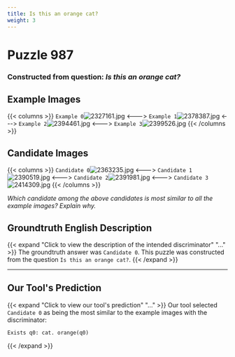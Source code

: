 ```yaml
---
title: Is this an orange cat?
weight: 3
---
```


# Puzzle 987
### Constructed from question: _Is this an orange cat?_


## Example Images
{{< columns >}}
`Example 0`![2327161.jpg](/gqa_images/2327161.jpg)
<--->
`Example 1`![2378387.jpg](/gqa_images/2378387.jpg)
<--->
`Example 2`![2394461.jpg](/gqa_images/2394461.jpg)
<--->
`Example 3`![2399526.jpg](/gqa_images/2399526.jpg)
{{< /columns >}}

## Candidate Images
{{< columns >}}
`Candidate 0`![2363235.jpg](/gqa_images/2363235.jpg)
<--->
`Candidate 1`![2390519.jpg](/gqa_images/2390519.jpg)
<--->
`Candidate 2`![2391981.jpg](/gqa_images/2391981.jpg)
<--->
`Candidate 3`![2414309.jpg](/gqa_images/2414309.jpg)
{{< /columns >}}

*Which candidate among the above candidates is most similar to all the example images? Explain why.*

## Groundtruth English Description

{{< expand "Click to view the description of the intended discriminator" "..." >}}
The groundtruth answer was `Candidate 0`. This puzzle was constructed from the question `Is this an orange cat?`.
{{< /expand >}}

---

## Our Tool's Prediction

{{< expand "Click to view our tool's prediction" "..." >}}
Our tool selected `Candidate 0` as being the most similar to the example images with the discriminator:
```plaintext
Exists q0: cat. orange(q0)
```
{{< /expand >}}
